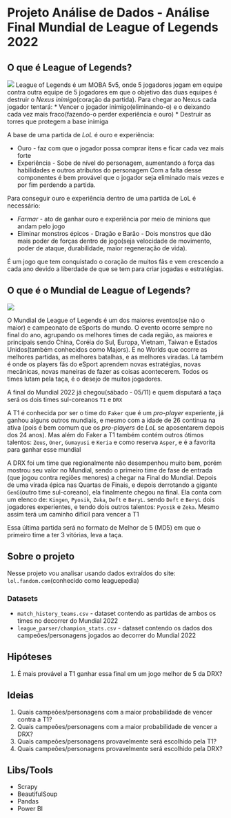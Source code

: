 # Projeto Análise de Dados - Análise Final Mundial de League of Legends 2022

## O que é League of Legends?
<img src="https://elchapuzasinformatico.com/wp-content/uploads/2021/11/League-of-Legends.jpeg">
League of Legends é um MOBA 5v5, onde 5 jogadores jogam em equipe contra outra equipe de 5 jogadores em que o objetivo das duas equipes é destruir o <em>Nexus inimigo</em>(coração da partida). Para chegar ao Nexus cada jogador tentará: 
* Vencer o jogador inimigo(eliminando-o) e o deixando cada vez mais fraco(fazendo-o perder experiência e ouro)
* Destruir as torres que protegem a base inimiga

A base de uma partida de <em>LoL</em> é ouro e experiência:
* Ouro - faz com que o jogador possa comprar itens e ficar cada vez mais forte
* Experiência - Sobe de nível do personagem, aumentando a força das habilidades e outros atributos do personagem
Com a falta desse componentes é bem provável que o jogador seja eliminado mais vezes e por fim perdendo a partida.

Para conseguir ouro e experiência dentro de uma partida de LoL é necessário:
* <em>Farmar</em> - ato de ganhar ouro e experiência por meio de minions que andam pelo jogo
* Eliminar monstros épicos - Dragão e Barão - Dois monstros que dão mais poder de forças dentro de jogo(seja velocidade de movimento, poder de ataque, durabilidade, maior regeneração de vida). 

É um jogo que tem conquistado o coração de muitos fãs e vem crescendo a cada ano devido a liberdade de que se tem para criar jogadas e estratégias.

## O que é o Mundial de League of Legends?

<img src="https://s2.glbimg.com/sB_5iWkN7LJUJjb_6H9m8gw_7-o=/0x0:1600x900/984x0/smart/filters:strip_icc()/i.s3.glbimg.com/v1/AUTH_bc8228b6673f488aa253bbcb03c80ec5/internal_photos/bs/2022/V/v/hbqVgQQEmskuhAglnXgA/worlds-2022-thumb.jpg" />

O Mundial de League of Legends é um dos maiores eventos(se não o maior) e campeonato de eSports do mundo. O evento ocorre sempre no final do ano, agrupando os melhores times de cada região, as maiores e principais sendo China, Coréia do Sul, Europa, Vietnam, Taiwan e Estados Unidos(também conhecidos como Majors). É no Worlds que ocorre as melhores partidas, as melhores batalhas, e as melhores viradas. Lá também é onde os players fãs do eSport aprendem novas estratégias, novas mecânicas, novas maneiras de fazer as coisas acontecerem. Todos os times lutam pela taça, é o desejo de muitos jogadores. 

A final do Mundial 2022 já chegou(sábado - 05/11) e quem disputará a taça será os dois times sul-coreanos `T1` e `DRX`

A T1 é conhecida por ser o time do `Faker` que é um <em>pro-player</em> experiente, já ganhou alguns outros mundiais, e mesmo com a idade de 26 continua na ativa (pois é bem comum que os <em>pro-players</em> de <em>LoL</em> se aposentarem depois dos 24 anos). Mas além do Faker a T1 também contém outros ótimos talentos: `Zeus`, `Oner`, `Gumayusi` e `Keria` e como reserva `Asper`, e é a favorita para ganhar esse mundial

A DRX foi um time que regionalmente não desempenhou muito bem, porém mostrou seu valor no Mundial, sendo o primeiro time de fase de entrada (que jogou contra regiões menores) a chegar na Final do Mundial. Depois de uma virada épica nas Quartas de Finais, e depois derrotando a gigante `GenG`(outro time sul-coreano), ela finalmente chegou na final. Ela conta com um elenco de: `Kingen`, `Pyosik`, `Zeka`, `Deft` e `BeryL`. sendo `Deft` e `BeryL` dois jogadores experientes, e tendo dois outros talentos: `Pyosik` e `Zeka`. Mesmo assim terá um caminho difícil para vencer a T1

Essa última partida será no formato de Melhor de 5 (MD5) em que o primeiro time a ter 3 vitórias, leva a taça.

## Sobre o projeto

Nesse projeto vou analisar usando dados extraídos do site: `lol.fandom.com`(conhecido como leaguepedia)

### Datasets
* `match_history_teams.csv` - dataset contendo as partidas de ambos os times no decorrer do Mundial 2022
* `league_parser/champion_stats.csv` - dataset contendo os dados dos campeões/personagens jogados ao decorrer do Mundial 2022


## Hipóteses
1. É mais provável a T1 ganhar essa final em um jogo melhor de 5 da DRX?

## Ideias
1. Quais campeões/personagens com a maior probabilidade de vencer contra a T1?
2. Quais campeões/personagens com a maior probabilidade de vencer a DRX?
3. Quais campeões/personagens provavelmente será escolhido pela T1?
4. Quais campeões/personagens provavelmente será escolhido pela DRX?

## Libs/Tools
* Scrapy
* BeautifulSoup
* Pandas
* Power BI









